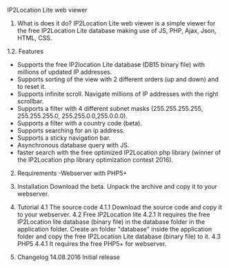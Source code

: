 IP2Location Lite web viewer

1. What is does it do?
IP2Location Lite web viewer is a simple viewer for the free IP2Location Lite database making use of JS, PHP, Ajax, Json, HTML, CSS. 

1.2. Features
- Supports the free IP2location Lite database (DB15 binary file) with millions of updated IP addresses.
- Supports sorting of the view with 2 different orders (up and down) and to reset it.
- Supports infinite scroll. Navigate millions of IP addresses with the right scrollbar.
- Supports a filter with 4 different subnet masks (255.255.255.255, 255.255.255.0, 255.255.0.0,255.0.0.0).
- Supports a filter with a country code (beta).
- Supports searching for an ip address.
- Supports a sticky navigation bar.
- Asynchronous database query with JS.
- faster search with the free optimized IP2Location php library (winner of the IP2Location php library optimization contest 2016).

2. Requirements
-Webserver with PHP5+

3. Installation
Download the beta. Unpack the archive and copy it to your webserver.

4. Tutorial
4.1 The source code
4.1.1 Download the source code and copy it to your webserver. 
4.2 Free IP2Location lite 
4.2.1 It requires the free IP2Location lite database (binary file) in the database folder in the application folder. Create an folder "database" inside the application folder and copy the free IP2Location Lite database (binary file) to it.
4.3 PHP5
4.4.1 It requires the free PHP5+ for webserver.

5. Changelog
14.08.2016 Initial release